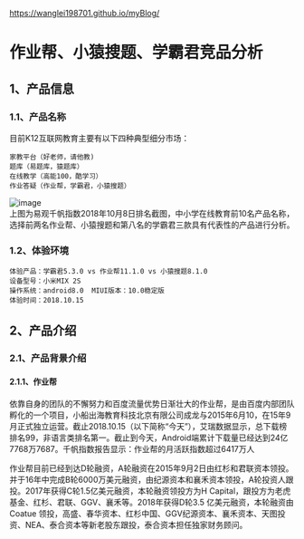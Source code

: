 https://wanglei198701.github.io/myBlog/
# 作业帮、小猿搜题、学霸君竞品分析
## 1、产品信息
### 1.1、产品名称

目前K12互联网教育主要有以下四种典型细分市场：

    家教平台（好老师，请他教)
    题库（易题库，猿题库）
    在线教学（高能100，酷学习）
    作业答疑（作业帮，学霸君，小猿搜题）

![image](https://github.com/wanglei198701/myBlog/blob/master/picture/tupian1.png?raw=true)
<br>上图为易观千帆指数2018年10月8日排名截图，中小学在线教育前10名产品名称，选择前两名作业帮、小猿搜题和第八名的学霸君三款具有代表性的产品进行分析。

### 1.2、体验环境

    体验产品：学霸君5.3.0 vs 作业帮11.1.0 vs 小猿搜题8.1.0
    设备型号：小米MIX 2S
    操作系统：android8.0  MIUI版本：10.0稳定版
    体验时间：2018.10.15


## 2、产品介绍
### 2.1、产品背景介绍
#### 2.1.1、作业帮
依靠自身的团队的不懈努力和百度流量优势日渐壮大的作业帮，是由百度内部团队孵化的一个项目，小船出海教育科技北京有限公司成龙与2015年6月10，在15年9月正式独立运营。截止2018.10.15（以下简称“今天”），艾瑞数据显示，总下载榜排名99，非语言类排名第一。截止到今天，Android端累计下载量已经达到24亿7768万7687。千帆指数报告显示：作业帮的月活跃指数超过6417万人

作业帮目前已经到达D轮融资，A轮融资在2015年9月2日由红杉和君联资本领投。并于16年中完成B轮6000万美元融资，由纪源资本和襄禾资本领投，A轮投资人跟投。2017年获得C轮1.5亿美元融资，本轮融资领投方为H Capital，跟投方为老虎基金、红杉、君联、GGV、襄禾等。2018年获得D轮3.5 亿美元融资，本轮融资由 Coatue 领投，高盛、春华资本、红杉中国、GGV纪源资本、襄禾资本、天图投资、NEA、泰合资本等新老股东跟投，泰合资本担任独家财务顾问。









